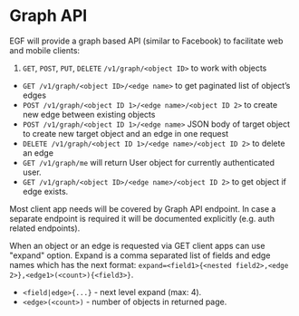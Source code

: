 # Graph API

EGF will provide a graph based API (similar to Facebook) to facilitate web and mobile clients:

1. `GET`, `POST`, `PUT`, `DELETE` `/v1/graph/<object ID>` to work with objects
* `GET /v1/graph/<object ID>/<edge name>` to get paginated list of object’s edges
* `POST /v1/graph/<object ID 1>/<edge name>/<object ID 2>` to create new edge between existing objects
* `POST /v1/graph/<object ID 1>/<edge name>` JSON body of target object to create new target object and an edge in one request
* `DELETE /v1/graph/<object ID 1>/<edge name>/<object ID 2>` to delete an edge
* `GET /v1/graph/me` will return User object for currently authenticated user.
* `GET /v1/graph/<object ID>/<edge name>/<object ID 2>` to get object if edge exists.

Most client app needs will be covered by Graph API endpoint. In case a separate endpoint is required it will be documented explicitly (e.g. auth related endpoints).


When an object or an edge is requested via GET client apps can use "expand" option. Expand is a comma separated list of fields and edge names which has the next format: `expand=<field1>{<nested field2>,<edge 2>},<edge1>(<count>){<field3>}`.

- `<field|edge>{...}` - next level expand (max: 4).
- `<edge>(<count>)` - number of objects in returned page.


